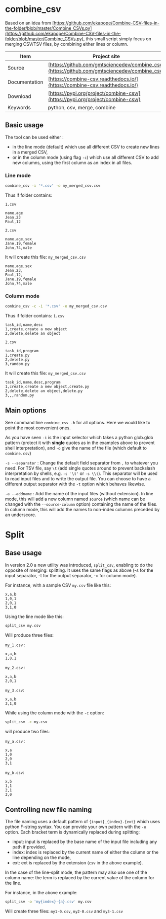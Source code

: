 # combine_csv

Based on an idea from [https://github.com/ekapope/Combine-CSV-files-in-the-folder/blob/master/Combine_CSVs.py](https://github.com/ekapope/Combine-CSV-files-in-the-folder/blob/master/Combine_CSVs.py), this small script simply focus on merging CSV/TSV files, by combining either lines or column.

Item|Project site
--|--
Source|[https://github.com/gmtsciencedev/combine_csv](https://github.com/gmtsciencedev/combine_csv)
Documentation|[https://combine-csv.readthedocs.io/](https://combine-csv.readthedocs.io/)
Download|[https://pypi.org/project/combine-csv/](https://pypi.org/project/combine-csv/)
Keywords|python, csv, merge, combine

## Basic usage

The tool can be used either :

- in the line mode (default) which use all different CSV to create new lines in a merged CSV,
- or in the column mode (using flag `-c`) which use all different CSV to add new columns, using the first column as an index in all files.

### Line mode

```bash
combine_csv -i '*.csv' -o my_merged_csv.csv
```

Thus if folder contains:

`1.csv`
```
name,age
Jean,23
Paul,12
```

`2.csv`
```
name,age,sex
Jane,19,female
John,74,male
```

It will create this file:
`my_merged_csv.csv`
```
name,age,sex
Jean,23,
Paul,12,
Jane,19,female
John,74,male
```

### Column mode

```bash
combine_csv -c -i '*.csv' -o my_merged_csv.csv
```

Thus if folder contains:
`1.csv`
```
task_id,name,desc
1,create,create a new object
2,delete,delete an object
```

`2.csv`
```
task_id,program
1,create.py
2,delete.py
3,random.py
```

It will create this file:
`my_merged_csv.csv`
```
task_id,name,desc,program
1,create,create a new object,create.py
2,delete,delete an object,delete.py
3,,,random.py
```

## Main options

See command line `combine_csv -h` for all options. Here we would like to point the most convenient ones. 

As you have seen `-i` is the input selector which takes a python glob.glob pattern (protect it with **single** quotes as in the examples above to prevent shell interpretation), and `-o` give the name of the file (which default to `combine.csv`)

`-s --separator`
:   Change the default field separator from `,` to whatever you need. For TSV file, say `\t` (add single quotes around to prevent backslash interpretation by shells, e.g. `-s '\t'` or `-s \\t`). This separator will be used to read input files and to write the output file. You can choose to have a different output separator with the `-t` option which behaves likewise.

`-a --addname`
:   Add the name of the input files (without extension). In line mode, this will add a new column named `source` (which name can be changed with the `--source-column` option) containing the name of the files. In column mode, this will add the names to non-index columns preceded by an underscore.

# Split

## Base usage

In version 2.0 a new utility was introduced, `split_csv`, enabling to do the opposite of merging: splitting. It uses the same flags as above (-s for the input separator, -t for the output separator, -c for column mode). 

For instance, with a sample CSV `my.csv` file like this:

```text
x,a,b
1,0,1
2,0,1
3,1,0
```

Using the line mode like this:
```bash
split_csv my.csv
```

Will produce three files:

 `my_1.csv` :
```text
x,a,b
1,0,1
```

`my_2.csv` :
```text
x,a,b
2,0,1
```

`my_3.csv`:
```text
x,a,b
3,1,0
```

While using the column mode with the `-c` option:
```bash
split_csv -c my.csv
```

will produce two files:

`my_a.csv` :
```text
x,a
1,0
2,0
3,1
```

`my_b.csv`:
```text
x,b
1,1
2,1
3,0
```

## Controlling new file naming

The file naming uses a default pattern of `{input}_{index}.{ext}` which uses python F-string syntax. You can provide your own pattern with the `-o` option.
Each bracket term is dynamically replaced during splitting:

- input: input is replaced by the base name of the input file including any path if provided,
- index: index is replaced by the current name of either the column or the line depending on the mode,
- ext: ext is replaced by the extension (`csv` in the above example).

In the case of the line-split mode, the pattern may also use one of the column name: the term is replaced by the current value of the column for the line. 

For instance, in the above example:
```bash
split_csv -o 'my{index}-{a}.csv' my.csv
```

Will create three files: `my1-0.csv`, `my2-0.csv` and `my3-1.csv`